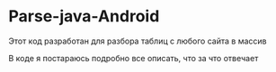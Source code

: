 # Parse-java-Android

Этот код разработан для разбора таблиц с любого сайта в массив

В коде я постараюсь подробно все описать, что за что отвечает
